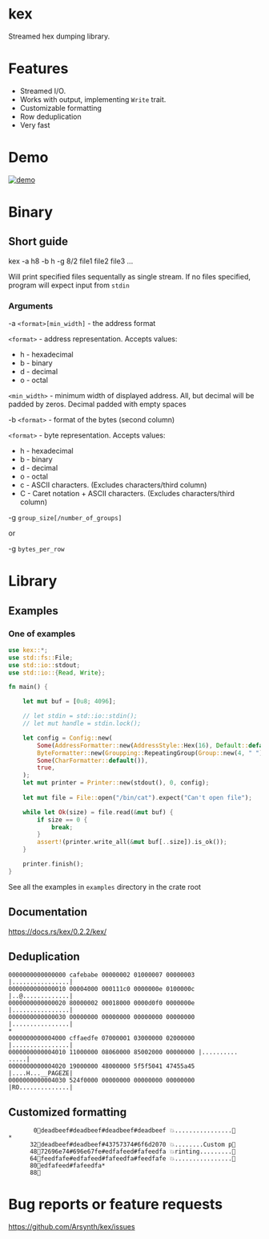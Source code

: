 # kex

Streamed hex dumping library.

# Features
* Streamed I/O.
* Works with output, implementing `Write` trait.
* Customizable formatting
* Row deduplication
* Very fast

# Demo
[![demo](https://asciinema.org/a/592589.svg)](https://asciinema.org/a/592589?autoplay=1)

# Binary
## Short guide

kex -a h8 -b h -g 8/2 file1 file2 file3 ...

Will print specified files sequentally as single stream. If no files specified, program will expect input from `stdin`

### Arguments

-a `<format>[min_width]` - the address format

`<format>` - address representation. Accepts values:
* h - hexadecimal
* b - binary
* d - decimal
* o - octal

`<min_width>` - minimum width of displayed address. All, but decimal will be padded by zeros. Decimal padded with empty spaces

-b `<format>` - format of the bytes (second column)

`<format>` - byte representation. Accepts values:
* h - hexadecimal
* b - binary
* d - decimal
* o - octal
* c - ASCII characters. (Excludes characters/third column)
* C - Caret notation + ASCII characters. (Excludes characters/third column)

-g `group_size[/number_of_groups]`

or

-g `bytes_per_row`


# Library

## Examples
### One of examples
```rust
use kex::*;
use std::fs::File;
use std::io::stdout;
use std::io::{Read, Write};

fn main() {

    let mut buf = [0u8; 4096];

    // let stdin = std::io::stdin();
    // let mut handle = stdin.lock();

    let config = Config::new(
        Some(AddressFormatter::new(AddressStyle::Hex(16), Default::default())),
        ByteFormatter::new(Groupping::RepeatingGroup(Group::new(4, " "), 4), false, Default::default()),
        Some(CharFormatter::default()),
        true,
    );
    let mut printer = Printer::new(stdout(), 0, config);
    
    let mut file = File::open("/bin/cat").expect("Can't open file");

    while let Ok(size) = file.read(&mut buf) {
        if size == 0 {
            break;
        }
        assert!(printer.write_all(&mut buf[..size]).is_ok());
    }

    printer.finish();
}


```

See all the examples in `examples` directory in the crate root

## Documentation
https://docs.rs/kex/0.2.2/kex/

## Deduplication
```
0000000000000000 cafebabe 00000002 01000007 00000003 |................|
0000000000000010 00004000 000111c0 0000000e 0100000c |..@.............|
0000000000000020 80000002 00018000 0000d0f0 0000000e |................|
0000000000000030 00000000 00000000 00000000 00000000 |................|
*
0000000000004000 cffaedfe 07000001 03000000 02000000 |................|
0000000000004010 11000000 08060000 85002000 00000000 |.......... .....|
0000000000004020 19000000 48000000 5f5f5041 47455a45 |....H...__PAGEZE|
0000000000004030 524f0000 00000000 00000000 00000000 |RO..............|
```

## Customized formatting
```
       0🤩deadbeef#deadbeef#deadbeef#deadbeef 💥................💨
*
      32🤩deadbeef#deadbeef#43757374#6f6d2070 💥........Custom p💨
      48🤩72696e74#696e67fe#edfafeed#fafeedfa 💥rinting.........💨
      64🤩feedfafe#edfafeed#fafeedfa#feedfafe 💥................💨
      80🤩edfafeed#fafeedfa*
      88🤩
```

# Bug reports or feature requests
https://github.com/Arsynth/kex/issues
